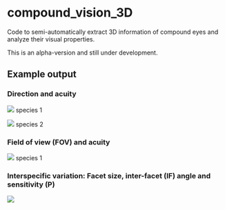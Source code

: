 # compound_vision_3D
Code to semi-automatically extract 3D information of compound eyes and analyze their visual properties.

This is an alpha-version and still under development.

## Example output
### Direction and acuity
![](https://live.staticflickr.com/65535/52077372779_5dafd04018_o.gif)
species 1

![](https://live.staticflickr.com/65535/52076068947_cf3e339868_o.gif)
species 2

### Field of view (FOV) and acuity
![](https://live.staticflickr.com/65535/52076088442_1bff87d231_o.png)
species 1

### Interspecific variation: Facet size, inter-facet (IF) angle and sensitivity (P)
![](https://live.staticflickr.com/65535/52077614450_71d1ecd3bc_o.png)
